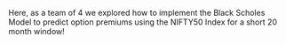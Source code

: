 Here, as a team of 4 we explored how to implement the Black Scholes Model to predict option premiums using the NIFTY50 Index for a short 20 month window!
